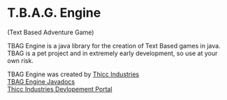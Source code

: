 # T.B.A.G. Engine
(Text Based Adventure Game)

TBAG Engine is a java library for the creation of Text Based games in java.  
TBAG is a pet project and in extremely early development, so use at your own risk.

TBAG Engine was created by [Thicc Industries](https://www.thiccindustries.com)  
[TBAG Engine Javadocs](https://www.thiccindustries.com/dev/TBAGEngine)  
[Thicc Industries Devlopement Portal](https://www.thiccindustries.com/dev)  

